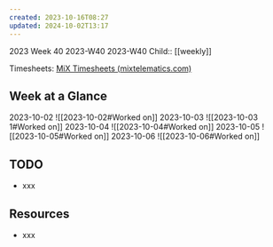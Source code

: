 ```yaml
---
created: 2023-10-16T08:27
updated: 2024-10-02T13:17
---
```

2023 Week 40
2023-W40 2023-W40
Child:: [[weekly]]

Timesheets: [MiX Timesheets (mixtelematics.com)](http://timesheets.mixtelematics.com/MixTimesheetsUI/app/index.html#/TimeSheet)

## Week at a Glance

2023-10-02
![[2023-10-02#Worked on]]
2023-10-03
![[2023-10-03 1#Worked on]]
2023-10-04
![[2023-10-04#Worked on]]
2023-10-05
![[2023-10-05#Worked on]]
2023-10-06
![[2023-10-06#Worked on]]

## TODO

- xxx

## Resources

- xxx


